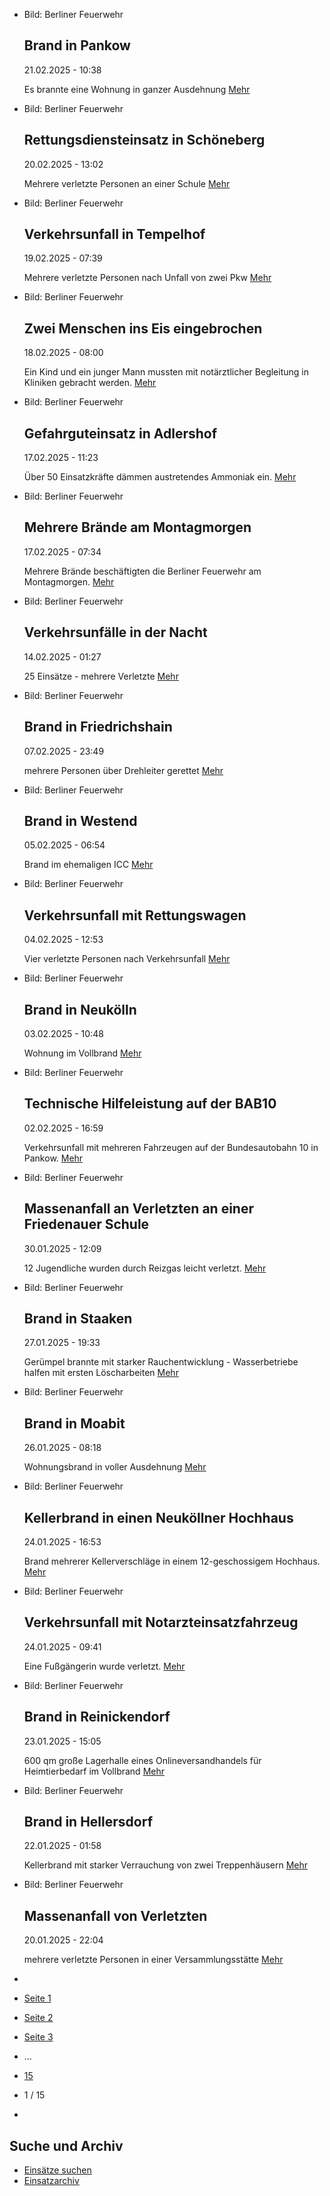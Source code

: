 * Bild: Berliner Feuerwehr

  Brand in Pankow
  ----------

   21.02.2025 - 10:38

   Es brannte eine Wohnung in ganzer Ausdehnung
  [Mehr](https://www.berliner-feuerwehr.de/aktuelles/einsaetze/brand-in-pankow-7-4799/)

* Bild: Berliner Feuerwehr

  Rettungsdiensteinsatz in Schöneberg
  ----------

   20.02.2025 - 13:02

   Mehrere verletzte Personen an einer Schule
  [Mehr](https://www.berliner-feuerwehr.de/aktuelles/einsaetze/rettungsdiensteinsatz-in-schoeneberg-1-4798/)

* Bild: Berliner Feuerwehr

  Verkehrsunfall in Tempelhof
  ----------

   19.02.2025 - 07:39

   Mehrere verletzte Personen nach Unfall von zwei Pkw
  [Mehr](https://www.berliner-feuerwehr.de/aktuelles/einsaetze/verkehrsunfall-in-tempelhof-4797/)

* Bild: Berliner Feuerwehr

  Zwei Menschen ins Eis eingebrochen
  ----------

   18.02.2025 - 08:00

   Ein Kind und ein junger Mann mussten mit notärztlicher Begleitung in Kliniken gebracht werden.
  [Mehr](https://www.berliner-feuerwehr.de/aktuelles/einsaetze/zwei-menschen-ins-eis-eingebrochen-4796/)

* Bild: Berliner Feuerwehr

  Gefahrguteinsatz in Adlershof
  ----------

   17.02.2025 - 11:23

   Über 50 Einsatzkräfte dämmen austretendes Ammoniak ein.
  [Mehr](https://www.berliner-feuerwehr.de/aktuelles/einsaetze/gefahrguteinsatz-in-adlershof-4795/)

* Bild: Berliner Feuerwehr

  Mehrere Brände am Montagmorgen
  ----------

   17.02.2025 - 07:34

   Mehrere Brände beschäftigten die Berliner Feuerwehr am Montagmorgen.
  [Mehr](https://www.berliner-feuerwehr.de/aktuelles/einsaetze/mehrere-braende-am-montagmorgen-4794/)

* Bild: Berliner Feuerwehr

  Verkehrsunfälle in der Nacht
  ----------

   14.02.2025 - 01:27

   25 Einsätze - mehrere Verletzte
  [Mehr](https://www.berliner-feuerwehr.de/aktuelles/einsaetze/verkehrsunfaelle-in-der-nacht-4793/)

* Bild: Berliner Feuerwehr

  Brand in Friedrichshain
  ----------

   07.02.2025 - 23:49

   mehrere Personen über Drehleiter gerettet
  [Mehr](https://www.berliner-feuerwehr.de/aktuelles/einsaetze/brand-in-friedrichshain-7-4791/)

* Bild: Berliner Feuerwehr

  Brand in Westend
  ----------

   05.02.2025 - 06:54

   Brand im ehemaligen ICC
  [Mehr](https://www.berliner-feuerwehr.de/aktuelles/einsaetze/brand-in-westend-3-4789/)

* Bild: Berliner Feuerwehr

  Verkehrsunfall mit Rettungswagen
  ----------

   04.02.2025 - 12:53

   Vier verletzte Personen nach Verkehrsunfall
  [Mehr](https://www.berliner-feuerwehr.de/aktuelles/einsaetze/verkehrsunfall-mit-rettungswagen-4788/)

* Bild: Berliner Feuerwehr

  Brand in Neukölln
  ----------

   03.02.2025 - 10:48

   Wohnung im Vollbrand
  [Mehr](https://www.berliner-feuerwehr.de/aktuelles/einsaetze/brand-in-neukoelln-13-4784/)

* Bild: Berliner Feuerwehr

  Technische Hilfeleistung auf der BAB10
  ----------

   02.02.2025 - 16:59

   Verkehrsunfall mit mehreren Fahrzeugen auf der Bundesautobahn 10 in Pankow.
  [Mehr](https://www.berliner-feuerwehr.de/aktuelles/einsaetze/technische-hilfeleistung-auf-der-bab10-4783/)

* Bild: Berliner Feuerwehr

  Massenanfall an Verletzten an einer Friedenauer Schule
  ----------

   30.01.2025 - 12:09

   12 Jugendliche wurden durch Reizgas leicht verletzt.
  [Mehr](https://www.berliner-feuerwehr.de/aktuelles/einsaetze/massenanfall-an-verletzten-an-einer-friedenauer-schule-4781/)

* Bild: Berliner Feuerwehr

  Brand in Staaken
  ----------

   27.01.2025 - 19:33

   Gerümpel brannte mit starker Rauchentwicklung - Wasserbetriebe halfen mit ersten Löscharbeiten
  [Mehr](https://www.berliner-feuerwehr.de/aktuelles/einsaetze/brand-in-staaken-11-4779/)

* Bild: Berliner Feuerwehr

  Brand in Moabit
  ----------

   26.01.2025 - 08:18

   Wohnungsbrand in voller Ausdehnung
  [Mehr](https://www.berliner-feuerwehr.de/aktuelles/einsaetze/brand-in-moabit-11-4778/)

* Bild: Berliner Feuerwehr

  Kellerbrand in einen Neuköllner Hochhaus
  ----------

   24.01.2025 - 16:53

   Brand mehrerer Kellerverschläge in einem 12-geschossigem Hochhaus.
  [Mehr](https://www.berliner-feuerwehr.de/aktuelles/einsaetze/kellerbrand-in-einen-neukoellner-hochhaus-4777/)

* Bild: Berliner Feuerwehr

  Verkehrsunfall mit Notarzteinsatzfahrzeug
  ----------

   24.01.2025 - 09:41

   Eine Fußgängerin wurde verletzt.
  [Mehr](https://www.berliner-feuerwehr.de/aktuelles/einsaetze/verkehrsunfall-mit-notarzteinsatzfahrzeug-4776/)

* Bild: Berliner Feuerwehr

  Brand in Reinickendorf
  ----------

   23.01.2025 - 15:05

   600 qm große Lagerhalle eines Onlineversandhandels für Heimtierbedarf im Vollbrand
  [Mehr](https://www.berliner-feuerwehr.de/aktuelles/einsaetze/brand-in-reinickendorf-14-4775/)

* Bild: Berliner Feuerwehr

  Brand in Hellersdorf
  ----------

   22.01.2025 - 01:58

   Kellerbrand mit starker Verrauchung von zwei Treppenhäusern
  [Mehr](https://www.berliner-feuerwehr.de/aktuelles/einsaetze/brand-in-hellersdorf-7-4774/)

* Bild: Berliner Feuerwehr

  Massenanfall von Verletzten
  ----------

   20.01.2025 - 22:04

   mehrere verletzte Personen in einer Versammlungsstätte
  [Mehr](https://www.berliner-feuerwehr.de/aktuelles/einsaetze/massenanfall-von-verletzten-1-4773/)

* []()
* [Seite 1](https://www.berliner-feuerwehr.de/aktuelles/einsaetze/1/)
* [Seite 2](https://www.berliner-feuerwehr.de/aktuelles/einsaetze/2/)
* [Seite 3](https://www.berliner-feuerwehr.de/aktuelles/einsaetze/3/)
* …
* [15](https://www.berliner-feuerwehr.de/aktuelles/einsaetze/15/)
* 1 / 15
* [](https://www.berliner-feuerwehr.de/aktuelles/einsaetze/2/)

Suche und Archiv
----------

* [Einsätze suchen](https://www.berliner-feuerwehr.de/aktuelles/einsaetze/einsatzsuche/)
* [Einsatzarchiv](https://www.berliner-feuerwehr.de/aktuelles/einsaetze/einsatzarchiv/)
